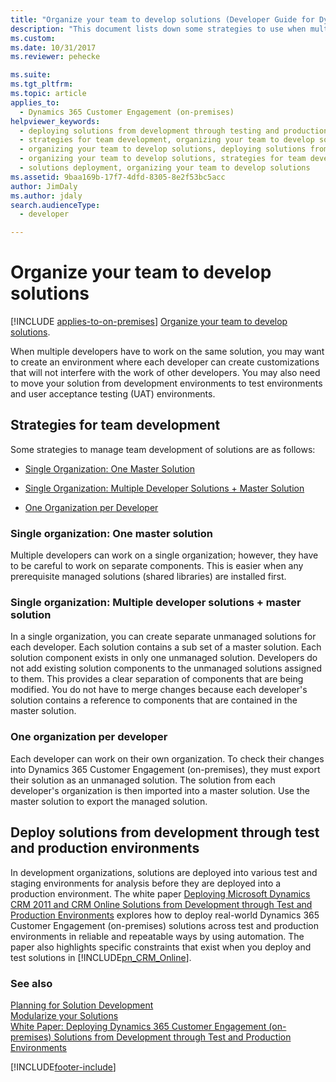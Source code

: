 ```yaml
---
title: "Organize your team to develop solutions (Developer Guide for Dynamics 365 Customer Engagement (on-premises)) | MicrosoftDocs"
description: "This document lists down some strategies to use when multiple developers are working on the same solution"
ms.custom: 
ms.date: 10/31/2017
ms.reviewer: pehecke

ms.suite: 
ms.tgt_pltfrm: 
ms.topic: article
applies_to: 
  - Dynamics 365 Customer Engagement (on-premises)
helpviewer_keywords: 
  - deploying solutions from development through testing and production, organizing your team to develop solutions
  - strategies for team development, organizing your team to develop solutions
  - organizing your team to develop solutions, deploying solutions from development through testing and production
  - organizing your team to develop solutions, strategies for team development
  - solutions deployment, organizing your team to develop solutions
ms.assetid: 9baa169b-17f7-4dfd-8305-8e2f53bc5acc
author: JimDaly
ms.author: jdaly
search.audienceType: 
  - developer

---
```

# Organize your team to develop solutions

[!INCLUDE [applies-to-on-premises](../includes/applies-to-on-premises.md)] [Organize your team to develop solutions](/powerapps/developer/common-data-service/organize-team-develop-solutions).

When multiple developers have to work on the same solution, you may want to create an environment where each developer can create customizations that will not interfere with the work of other developers. You may also need to move your solution from development environments to test environments and user acceptance testing (UAT) environments.  
  
<a name="BKMK_StrategiesForTeamDev"></a>   
## Strategies for team development  
 Some strategies to manage team development of solutions are as follows:  
  
-   [Single Organization: One Master Solution](organize-team-develop-solutions.md#BKMK_SingleOrgMasterSolution)  
  
-   [Single Organization: Multiple Developer Solutions + Master Solution](organize-team-develop-solutions.md#BKMK_SingleOrgMultipleDeveloper)  
  
-   [One Organization per Developer](organize-team-develop-solutions.md#BKMK_OneOrgPerDev)  
  
<a name="BKMK_SingleOrgMasterSolution"></a>   
### Single organization: One master solution  
 Multiple developers can work on a single organization; however, they have to be careful to work on separate components. This is easier when any prerequisite managed solutions (shared libraries) are installed first.  
  
<a name="BKMK_SingleOrgMultipleDeveloper"></a>   
### Single organization: Multiple developer solutions + master solution  
 In a single organization, you can create separate unmanaged solutions for each developer. Each solution contains a sub set of a master solution. Each solution component exists in only one unmanaged solution. Developers do not add existing solution components to the unmanaged solutions assigned to them. This provides a clear separation of components that are being modified. You do not have to merge changes because each developer's solution contains a reference to components that are contained in the master solution.  
  
<a name="BKMK_OneOrgPerDev"></a>   
### One organization per developer  
 Each developer can work on their own organization. To check their changes into Dynamics 365 Customer Engagement (on-premises), they must export their solution as an unmanaged solution. The solution from each developer's organization is then imported into a master solution. Use the master solution to export the managed solution.  
  
<a name="BKMK_DeployingSolutionsFromDevThroughToProduction"></a>   
## Deploy solutions from development through test and production environments  
 In development organizations, solutions are deployed into various test and staging environments for analysis before they are deployed into a production environment. The white paper [Deploying Microsoft Dynamics CRM 2011 and CRM Online Solutions from Development through Test and Production Environments](https://go.microsoft.com/fwlink/p/?LinkId=232288) explores how to deploy real-world Dynamics 365 Customer Engagement (on-premises) solutions across test and production environments in reliable and repeatable ways by using automation. The paper also highlights specific constraints that exist when you deploy and test solutions in [!INCLUDE[pn_CRM_Online](../includes/pn-crm-online.md)].  
  
### See also  
 [Planning for Solution Development](plan-solution-development.md)   
 [Modularize your Solutions](organize-solutions.md)   
 [White Paper: Deploying Dynamics 365 Customer Engagement (on-premises) Solutions from Development through Test and Production Environments](https://www.microsoft.com/download/en/details.aspx?displaylang=en&id=27824)


[!INCLUDE[footer-include](../../../includes/footer-banner.md)]

